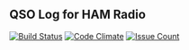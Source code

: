 ## QSO Log for HAM Radio
[![Build Status](https://travis-ci.org/AmirolAhmad/qso.svg?branch=master)](https://travis-ci.org/AmirolAhmad/qso)
[![Code Climate](https://codeclimate.com/github/AmirolAhmad/qso/badges/gpa.svg)](https://codeclimate.com/github/AmirolAhmad/qso) [![Issue Count](https://codeclimate.com/github/AmirolAhmad/qso/badges/issue_count.svg)](https://codeclimate.com/github/AmirolAhmad/qso)
